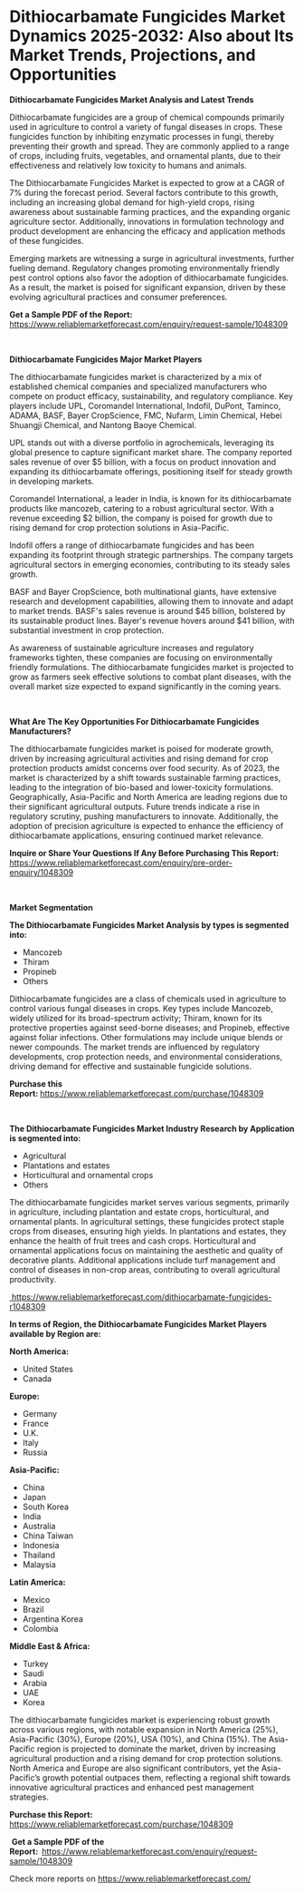 <p><h1>Dithiocarbamate Fungicides Market Dynamics 2025-2032: Also about Its Market Trends, Projections, and Opportunities</h1></p><p><strong>Dithiocarbamate Fungicides Market Analysis and Latest Trends</strong></p>
<p><p>Dithiocarbamate fungicides are a group of chemical compounds primarily used in agriculture to control a variety of fungal diseases in crops. These fungicides function by inhibiting enzymatic processes in fungi, thereby preventing their growth and spread. They are commonly applied to a range of crops, including fruits, vegetables, and ornamental plants, due to their effectiveness and relatively low toxicity to humans and animals.</p><p>The Dithiocarbamate Fungicides Market is expected to grow at a CAGR of 7% during the forecast period. Several factors contribute to this growth, including an increasing global demand for high-yield crops, rising awareness about sustainable farming practices, and the expanding organic agriculture sector. Additionally, innovations in formulation technology and product development are enhancing the efficacy and application methods of these fungicides. </p><p>Emerging markets are witnessing a surge in agricultural investments, further fueling demand. Regulatory changes promoting environmentally friendly pest control options also favor the adoption of dithiocarbamate fungicides. As a result, the market is poised for significant expansion, driven by these evolving agricultural practices and consumer preferences.</p></p>
<p><strong>Get a Sample PDF of the Report:&nbsp;</strong> <a href="https://www.reliablemarketforecast.com/enquiry/request-sample/1048309?utm_campaign=1170&utm_medium=2&utm_source=Github&utm_content=ia&utm_term=30012025&utm_id=dithiocarbamate-fungicides">https://www.reliablemarketforecast.com/enquiry/request-sample/1048309</a></p>
<p>&nbsp;</p>
<p><strong>Dithiocarbamate Fungicides Major Market Players</strong></p>
<p><p>The dithiocarbamate fungicides market is characterized by a mix of established chemical companies and specialized manufacturers who compete on product efficacy, sustainability, and regulatory compliance. Key players include UPL, Coromandel International, Indofil, DuPont, Taminco, ADAMA, BASF, Bayer CropScience, FMC, Nufarm, Limin Chemical, Hebei Shuangji Chemical, and Nantong Baoye Chemical.</p><p>UPL stands out with a diverse portfolio in agrochemicals, leveraging its global presence to capture significant market share. The company reported sales revenue of over $5 billion, with a focus on product innovation and expanding its dithiocarbamate offerings, positioning itself for steady growth in developing markets.</p><p>Coromandel International, a leader in India, is known for its dithiocarbamate products like mancozeb, catering to a robust agricultural sector. With a revenue exceeding $2 billion, the company is poised for growth due to rising demand for crop protection solutions in Asia-Pacific.</p><p>Indofil offers a range of dithiocarbamate fungicides and has been expanding its footprint through strategic partnerships. The company targets agricultural sectors in emerging economies, contributing to its steady sales growth.</p><p>BASF and Bayer CropScience, both multinational giants, have extensive research and development capabilities, allowing them to innovate and adapt to market trends. BASF's sales revenue is around $45 billion, bolstered by its sustainable product lines. Bayer's revenue hovers around $41 billion, with substantial investment in crop protection.</p><p>As awareness of sustainable agriculture increases and regulatory frameworks tighten, these companies are focusing on environmentally friendly formulations. The dithiocarbamate fungicides market is projected to grow as farmers seek effective solutions to combat plant diseases, with the overall market size expected to expand significantly in the coming years.</p></p>
<p>&nbsp;</p>
<p><strong>What Are The Key Opportunities For Dithiocarbamate Fungicides Manufacturers?</strong></p>
<p><p>The dithiocarbamate fungicides market is poised for moderate growth, driven by increasing agricultural activities and rising demand for crop protection products amidst concerns over food security. As of 2023, the market is characterized by a shift towards sustainable farming practices, leading to the integration of bio-based and lower-toxicity formulations. Geographically, Asia-Pacific and North America are leading regions due to their significant agricultural outputs. Future trends indicate a rise in regulatory scrutiny, pushing manufacturers to innovate. Additionally, the adoption of precision agriculture is expected to enhance the efficiency of dithiocarbamate applications, ensuring continued market relevance.</p></p>
<p><strong>Inquire or Share Your Questions If Any Before Purchasing This Report:</strong> <a href="https://www.reliablemarketforecast.com/enquiry/pre-order-enquiry/1048309?utm_campaign=1170&utm_medium=2&utm_source=Github&utm_content=ia&utm_term=30012025&utm_id=dithiocarbamate-fungicides">https://www.reliablemarketforecast.com/enquiry/pre-order-enquiry/1048309</a></p>
<p>&nbsp;</p>
<p><strong>Market Segmentation</strong></p>
<p><strong>The Dithiocarbamate Fungicides Market Analysis by types is segmented into:</strong></p>
<p><ul><li>Mancozeb</li><li>Thiram</li><li>Propineb</li><li>Others</li></ul></p>
<p><p>Dithiocarbamate fungicides are a class of chemicals used in agriculture to control various fungal diseases in crops. Key types include Mancozeb, widely utilized for its broad-spectrum activity; Thiram, known for its protective properties against seed-borne diseases; and Propineb, effective against foliar infections. Other formulations may include unique blends or newer compounds. The market trends are influenced by regulatory developments, crop protection needs, and environmental considerations, driving demand for effective and sustainable fungicide solutions.</p></p>
<p><strong>Purchase this Report:&nbsp;</strong><a href="https://www.reliablemarketforecast.com/purchase/1048309?utm_campaign=1170&utm_medium=2&utm_source=Github&utm_content=ia&utm_term=30012025&utm_id=dithiocarbamate-fungicides">https://www.reliablemarketforecast.com/purchase/1048309</a></p>
<p>&nbsp;</p>
<p><strong>The Dithiocarbamate Fungicides Market Industry Research by Application is segmented into:</strong></p>
<p><ul><li>Agricultural</li><li>Plantations and estates</li><li>Horticultural and ornamental crops</li><li>Others</li></ul></p>
<p><p>The dithiocarbamate fungicides market serves various segments, primarily in agriculture, including plantation and estate crops, horticultural, and ornamental plants. In agricultural settings, these fungicides protect staple crops from diseases, ensuring high yields. In plantations and estates, they enhance the health of fruit trees and cash crops. Horticultural and ornamental applications focus on maintaining the aesthetic and quality of decorative plants. Additional applications include turf management and control of diseases in non-crop areas, contributing to overall agricultural productivity.</p></p>
<p><a href="https://www.reliablemarketforecast.com/dithiocarbamate-fungicides-r1048309?utm_campaign=1170&utm_medium=2&utm_source=Github&utm_content=ia&utm_term=30012025&utm_id=dithiocarbamate-fungicides">&nbsp;https://www.reliablemarketforecast.com/dithiocarbamate-fungicides-r1048309</a></p>
<p><strong>In terms of Region, the Dithiocarbamate Fungicides Market Players available by Region are:</strong></p>
<p>
    <p> <strong> North America: </strong>
        <ul>
            <li>United States</li>
            <li>Canada</li>
        </ul>
        </p> 
    <p> <strong> Europe: </strong>
        <ul>
            <li>Germany</li>
            <li>France</li>
            <li>U.K.</li>
            <li>Italy</li>
            <li>Russia</li>
        </ul>
        </p> 
    <p> <strong> Asia-Pacific: </strong>
        <ul>
            <li>China</li>
            <li>Japan</li>
            <li>South Korea</li>
            <li>India</li>
            <li>Australia</li>
            <li>China Taiwan</li>
            <li>Indonesia</li>
            <li>Thailand</li>
            <li>Malaysia</li>
        </ul>
        </p> 
    <p> <strong> Latin America: </strong>
        <ul>
            <li>Mexico</li>
            <li>Brazil</li>
            <li>Argentina Korea</li>
            <li>Colombia</li>
        </ul>
        </p> 
    <p> <strong> Middle East & Africa: </strong>
        <ul>
            <li>Turkey</li>
            <li>Saudi</li>
            <li>Arabia</li>
            <li>UAE</li>
            <li>Korea</li>
        </ul>
    </p>
    </p>
<p><p>The dithiocarbamate fungicides market is experiencing robust growth across various regions, with notable expansion in North America (25%), Asia-Pacific (30%), Europe (20%), USA (10%), and China (15%). The Asia-Pacific region is projected to dominate the market, driven by increasing agricultural production and a rising demand for crop protection solutions. North America and Europe are also significant contributors, yet the Asia-Pacific’s growth potential outpaces them, reflecting a regional shift towards innovative agricultural practices and enhanced pest management strategies.</p></p>
<p><strong>Purchase this Report: </strong><a href="https://www.reliablemarketforecast.com/purchase/1048309?utm_campaign=1170&utm_medium=2&utm_source=Github&utm_content=ia&utm_term=30012025&utm_id=dithiocarbamate-fungicides">https://www.reliablemarketforecast.com/purchase/1048309</a></p>
<p>&nbsp;<strong>Get a Sample PDF of the Report:&nbsp;&nbsp;</strong><a href="https://www.reliablemarketforecast.com/enquiry/request-sample/1048309?utm_campaign=1170&utm_medium=2&utm_source=Github&utm_content=ia&utm_term=30012025&utm_id=dithiocarbamate-fungicides">https://www.reliablemarketforecast.com/enquiry/request-sample/1048309</a></p>
<p><strong></strong></p>
<p>Check more reports on <a href="https://www.reliablemarketforecast.com/?utm_campaign=1170&utm_medium=2&utm_source=Github&utm_content=ia&utm_term=30012025&utm_id=dithiocarbamate-fungicides">https://www.reliablemarketforecast.com/</a></p>